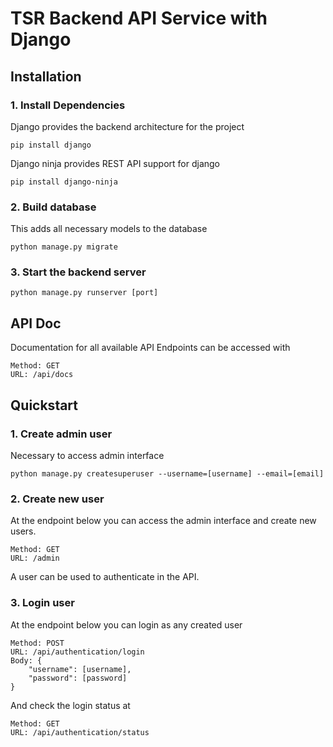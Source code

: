 # TSR Backend API Service with Django

## Installation

### 1. Install Dependencies

Django provides the backend architecture for the project

`pip install django`

Django ninja provides REST API support for django

`pip install django-ninja`

### 2. Build database

This adds all necessary models to the database

`python manage.py migrate`

### 3. Start the backend server

`python manage.py runserver [port]`

## API Doc

Documentation for all available API Endpoints can be accessed with

    Method: GET
    URL: /api/docs

## Quickstart

### 1. Create admin user

Necessary to access admin interface

`python manage.py createsuperuser --username=[username] --email=[email]`

### 2. Create new user

At the endpoint below you can access the admin interface and create new users. 

    Method: GET
    URL: /admin

A user can be used to authenticate in the API.

### 3. Login user

At the endpoint below you can login as any created user

    Method: POST
    URL: /api/authentication/login
    Body: { 
        "username": [username], 
        "password": [password] 
    }

And check the login status at

    Method: GET
    URL: /api/authentication/status